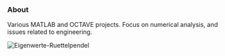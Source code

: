 ### About

Various MATLAB and OCTAVE projects. Focus on numerical analysis, and issues related to engineering.

![Eigenwerte-Ruettelpendel](https://user-images.githubusercontent.com/77980708/147196590-94e5110d-b041-4072-a910-3adb8ceb9ce2.gif)


